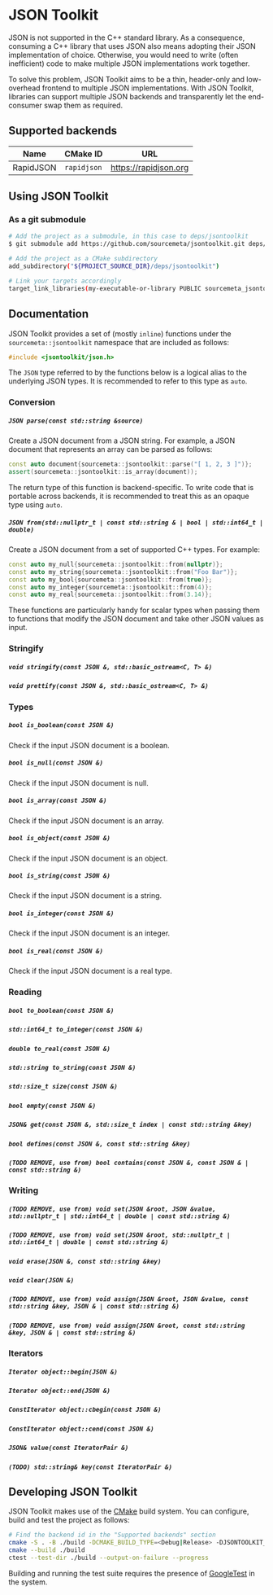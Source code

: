 JSON Toolkit
============

JSON is not supported in the C++ standard library. As a consequence, consuming
a C++ library that uses JSON also means adopting their JSON implementation of
choice. Otherwise, you would need to write (often inefficient) code to make
multiple JSON implementations work together.

To solve this problem, JSON Toolkit aims to be a thin, header-only and
low-overhead frontend to multiple JSON implementations. With JSON Toolkit,
libraries can support multiple JSON backends and transparently let the
end-consumer swap them as required.

Supported backends
------------------

| Name      | CMake ID    | URL                   |
|-----------|-------------|-----------------------|
| RapidJSON | `rapidjson` | https://rapidjson.org |

Using JSON Toolkit
------------------

### As a git submodule

```sh
# Add the project as a submodule, in this case to deps/jsontoolkit
$ git submodule add https://github.com/sourcemeta/jsontoolkit.git deps/jsontoolkit

# Add the project as a CMake subdirectory
add_subdirectory("${PROJECT_SOURCE_DIR}/deps/jsontoolkit")

# Link your targets accordingly
target_link_libraries(my-executable-or-library PUBLIC sourcemeta_jsontoolkit_json)
```

Documentation
-------------

JSON Toolkit provides a set of (mostly `inline`) functions under the
`sourcemeta::jsontoolkit` namespace that are included as follows:

```c++
#include <jsontoolkit/json.h>
```

The `JSON` type referred to by the functions below is a logical alias to the
underlying JSON types. It is recommended to refer to this type as `auto`.

### Conversion

##### `JSON parse(const std::string &source)`

Create a JSON document from a JSON string. For example, a JSON document that
represents an array can be parsed as follows:

```c++
const auto document{sourcemeta::jsontoolkit::parse("[ 1, 2, 3 ]")};
assert(sourcemeta::jsontoolkit::is_array(document));
```

The return type of this function is backend-specific. To write code that is
portable across backends, it is recommended to treat this as an opaque type
using `auto`.

<!-- TODO: Allow parsing from an input stream -->

##### `JSON from(std::nullptr_t | const std::string & | bool | std::int64_t | double)`

Create a JSON document from a set of supported C++ types. For example:

```c++
const auto my_null{sourcemeta::jsontoolkit::from(nullptr)};
const auto my_string{sourcemeta::jsontoolkit::from("Foo Bar")};
const auto my_bool{sourcemeta::jsontoolkit::from(true)};
const auto my_integer{sourcemeta::jsontoolkit::from(4)};
const auto my_real{sourcemeta::jsontoolkit::from(3.14)};
```

These functions are particularly handy for scalar types when passing them to
functions that modify the JSON document and take other JSON values as input.

<!-- `(TODO) JSON from(const std::vector<???> &)` -->
<!-- `(TODO) JSON from(const std::map<std::string, ???> &)` -->
<!-- `(TODO) JSON from(const std::unordered_map<std::string, ???> &)` -->

### Stringify

##### `void stringify(const JSON &, std::basic_ostream<C, T> &)`
##### `void prettify(const JSON &, std::basic_ostream<C, T> &)`

### Types

##### `bool is_boolean(const JSON &)`

Check if the input JSON document is a boolean.

##### `bool is_null(const JSON &)`

Check if the input JSON document is null.

##### `bool is_array(const JSON &)`

Check if the input JSON document is an array.

##### `bool is_object(const JSON &)`

Check if the input JSON document is an object.

##### `bool is_string(const JSON &)`

Check if the input JSON document is a string.

##### `bool is_integer(const JSON &)`

Check if the input JSON document is an integer.

##### `bool is_real(const JSON &)`

Check if the input JSON document is a real type.

### Reading

##### `bool to_boolean(const JSON &)`
##### `std::int64_t to_integer(const JSON &)`
##### `double to_real(const JSON &)`
##### `std::string to_string(const JSON &)`
##### `std::size_t size(const JSON &)`
##### `bool empty(const JSON &)`
##### `JSON& get(const JSON &, std::size_t index | const std::string &key)`
##### `bool defines(const JSON &, const std::string &key)`
##### `(TODO REMOVE, use from) bool contains(const JSON &, const JSON & | const std::string &)`

### Writing

##### `(TODO REMOVE, use from) void set(JSON &root, JSON &value, std::nullptr_t | std::int64_t | double | const std::string &)`
##### `(TODO REMOVE, use from) void set(JSON &root, std::nullptr_t | std::int64_t | double | const std::string &)`
<!-- `(TODO) void set(JSON &root, JSON &value, bool)` -->

##### `void erase(JSON &, const std::string &key)`
##### `void clear(JSON &)`

##### `(TODO REMOVE, use from) void assign(JSON &root, JSON &value, const std::string &key, JSON & | const std::string &)`
##### `(TODO REMOVE, use from) void assign(JSON &root, const std::string &key, JSON & | const std::string &)`

### Iterators

##### `Iterator object::begin(JSON &)`
##### `Iterator object::end(JSON &)`
##### `ConstIterator object::cbegin(const JSON &)`
##### `ConstIterator object::cend(const JSON &)`
##### `JSON& value(const IteratorPair &)`
##### `(TODO) std::string& key(const IteratorPair &)`

Developing JSON Toolkit
-----------------------

JSON Toolkit makes use of the [CMake](https://cmake.org) build system. You can
configure, build and test the project as follows:

```sh
# Find the backend id in the "Supported backends" section
cmake -S . -B ./build -DCMAKE_BUILD_TYPE=<Debug|Release> -DJSONTOOLKIT_BACKEND=<backend-id>
cmake --build ./build
ctest --test-dir ./build --output-on-failure --progress
```

Building and running the test suite requires the presence of
[GoogleTest](https://google.github.io/googletest/) in the system.
